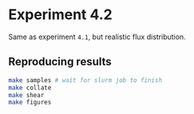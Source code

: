 # Experiment 4.2

Same as experiment `4.1`, but realistic flux distribution.

## Reproducing results

```bash 
make samples # wait for slurm job to finish
make collate 
make shear 
make figures
```
